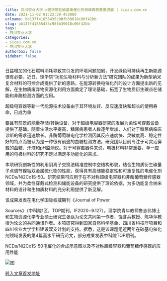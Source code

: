 ```yaml
---
title: 四川农业大学->理学院在碳基电催化剂领域再获重要进展 | sicau.com.cn
date: 2021-11-02 01:23:39.453080
urlname: bb137f41855435c98fb39018c00f42bb
slug: bb137f41855435c98fb39018c00f42bb
tags: 
- 四川农业大学
categories:
- sicau.com.cn
- 四川农业大学
authorbox: false
sidebar: false
---
```

日益增加的化石燃料消耗导致其引发的环境问题加剧，开发绿色可持续再生新能源很有必要。近日，理学院“功能生物材料与分析新方法”研究团队的成果为新型纳米复合材料的可控合成提供了新的思路，在能源转换电催化剂的设计方面提出新的见解，在生物质废弃物资源化利用方面奠定了理论基础，拓宽了生物质衍生碳点在储能和非酶检测方面的应用。

超级电容器等新一代能源技术设备由于其环境友好、反应速度快和超长的使用寿命，已成为重
<!--more-->
要且有前景的能量存储/转换设备，对于超级电容器研究的发展为柔性可穿戴设备提供了基础。随着生活水平提高，糖尿病患者人数逐年增加，人们对于糖尿病临床诊断的需求迅速增长。非酶葡萄糖电化学检测因其反应速度快、灵敏度高、稳定性好的特点而被认为是一种很有前途的血糖检测方法。研究团队目前专注于可灵活穿戴的血糖、汗液和pH监测仪。对于可穿戴器件来说，电极材料非常重要，单一应用的电极材料的研究不足以满足多功能化的需求。

本项研究创新性的利用阴离子交换法精准控制中空结构形貌，结合生物质衍生碳量子点调节镍钴双金属硫化物的性能，获得具有高储能稳定性和可重复性的电催化剂NCDs/Ni2Co1S-50。研究结果可应用于在不对称超级电容器和非酶葡萄糖传感器领域，并为柔性穿戴式检测和储能设备的研究提供了理论依据，为多功能复合纳米材料的设计和生物质材料的充分利用提供了新见解。

该成果发表在电化学国际权威期刊《Journal of Power

Sources》（中科院1区，TOP期刊，IF2020=9.127）。理学院青年教师鲁志伟博士和生物资源化学专业硕士研究生张焱为论文共同第一作者，饶含兵教授、陈华萍教授为论文的共同通讯作者。本项研究得到国家自然科学基金、四川省科技厅项目和四川农业大学学科建设双支计划的支持。据悉，这是该课题组近两年在碳基电催化剂领域发表的第4篇高水平研究论文，部分成果发表中科院TOP期刊。

NCDs/Ni2Co1S-50电催化的合成示意图以及不对称超级容器和葡萄糖传感器的应用性能

![图](https://news.sicau.edu.cn/__local/4/2C/CF/20354E697E6F803735F422DD73C_927ED848_16F269.png)

[转入文章首发地址](https://news.sicau.edu.cn/info/1078/65196.htm)